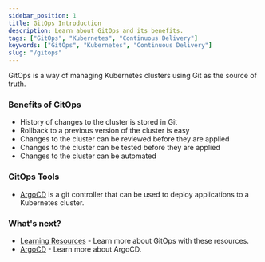 ```yaml
---
sidebar_position: 1
title: GitOps Introduction
description: Learn about GitOps and its benefits.
tags: ["GitOps", "Kubernetes", "Continuous Delivery"]
keywords: ["GitOps", "Kubernetes", "Continuous Delivery"]
slug: "/gitops"
---
```


GitOps is a way of managing Kubernetes clusters using Git as the source of truth.

### Benefits of GitOps

- History of changes to the cluster is stored in Git 
- Rollback to a previous version of the cluster is easy
- Changes to the cluster can be reviewed before they are applied
- Changes to the cluster can be tested before they are applied
- Changes to the cluster can be automated

### GitOps Tools

- [ArgoCD](../argocd/introduction.md) is a git controller that can be used to deploy applications to a Kubernetes cluster. 

### What's next?

- [Learning Resources](./learning-resources.md) - Learn more about GitOps with these resources.
- [ArgoCD](../argocd/introduction.md) - Learn more about ArgoCD.